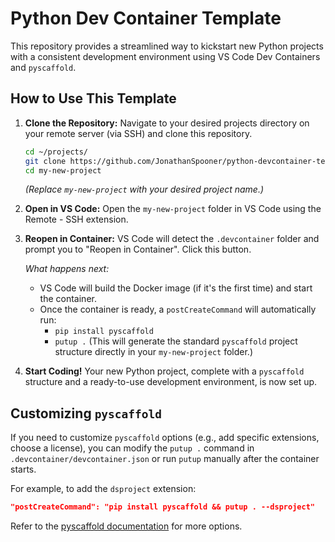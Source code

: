 # Python Dev Container Template

This repository provides a streamlined way to kickstart new Python projects with a consistent development environment using VS Code Dev Containers and `pyscaffold`.

## How to Use This Template

1.  **Clone the Repository:**
    Navigate to your desired projects directory on your remote server (via SSH) and clone this repository.
    ```bash
    cd ~/projects/
    git clone https://github.com/JonathanSpooner/python-devcontainer-template.git my-new-project
    cd my-new-project
    ```
    *(Replace `my-new-project` with your desired project name.)*

2.  **Open in VS Code:**
    Open the `my-new-project` folder in VS Code using the Remote - SSH extension.

3.  **Reopen in Container:**
    VS Code will detect the `.devcontainer` folder and prompt you to "Reopen in Container". Click this button.

    *What happens next:*
    *   VS Code will build the Docker image (if it's the first time) and start the container.
    *   Once the container is ready, a `postCreateCommand` will automatically run:
        *   `pip install pyscaffold`
        *   `putup .` (This will generate the standard `pyscaffold` project structure directly in your `my-new-project` folder.)

4.  **Start Coding!**
    Your new Python project, complete with a `pyscaffold` structure and a ready-to-use development environment, is now set up.

## Customizing `pyscaffold`

If you need to customize `pyscaffold` options (e.g., add specific extensions, choose a license), you can modify the `putup .` command in `.devcontainer/devcontainer.json` or run `putup` manually after the container starts.

For example, to add the `dsproject` extension:
```json
"postCreateCommand": "pip install pyscaffold && putup . --dsproject"
```
Refer to the [pyscaffold documentation](https://pyscaffold.org/en/latest/commands.html) for more options.
